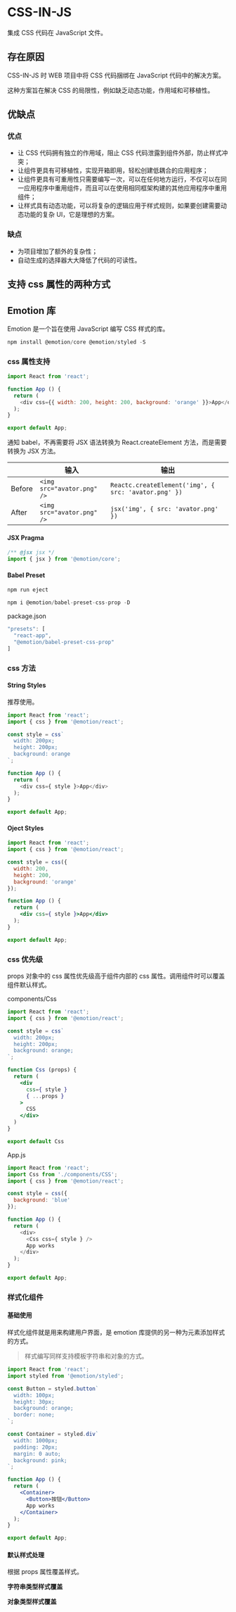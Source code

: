 # CSS-IN-JS

集成 CSS 代码在 JavaScript 文件。

## 存在原因

CSS-IN-JS 时 WEB 项目中将 CSS 代码捆绑在 JavaScript 代码中的解决方案。

这种方案旨在解决 CSS 的局限性，例如缺乏动态功能，作用域和可移植性。

## 优缺点

### 优点

* 让 CSS 代码拥有独立的作用域，阻止 CSS 代码泄露到组件外部，防止样式冲突；
* 让组件更具有可移植性，实现开箱即用，轻松创建低耦合的应用程序；
* 让组件更具有可重用性只需要编写一次，可以在任何地方运行，不仅可以在同一应用程序中重用组件，而且可以在使用相同框架构建的其他应用程序中重用组件；
* 让样式具有动态功能，可以将复杂的逻辑应用于样式规则，如果要创建需要动态功能的复杂 UI，它是理想的方案。

### 缺点

* 为项目增加了额外的复杂性；
* 自动生成的选择器大大降低了代码的可读性。

## 支持  css 属性的两种方式

## Emotion 库

Emotion 是一个旨在使用 JavaScript 编写 CSS 样式的库。

```js
npm install @emotion/core @emotion/styled -S
```

### css 属性支持

```js
import React from 'react';

function App () {
  return (
    <div css={{ width: 200, height: 200, background: 'orange' }}>App</div>
  );
}

export default App;

```

通知 babel，不再需要将 JSX 语法转换为 React.createElement 方法，而是需要转换为 JSX 方法。

|        | 输入                       | 输出                                                 |
| ------ | -------------------------- | ---------------------------------------------------- |
| Before | `<img src="avator.png" />` | `Reactc.createElement('img', { src: 'avator.png' })` |
| After  | `<img src="avator.png" />` | `jsx('img', { src: 'avator.png' })`                  |

#### JSX Pragma

```jsx
/** @jsx jsx */
import { jsx } from '@emotion/core';
```

#### Babel Preset

```js
npm run eject
```

```js
npm i @emotion/babel-preset-css-prop -D
```

package.json

```js
"presets": [
  "react-app",
  "@emotion/babel-preset-css-prop"
]
```

### css 方法

#### String Styles

推荐使用。

```js
import React from 'react';
import { css } from '@emotion/react';

const style = css`
  width: 200px;
  height: 200px;
  background: orange
`;

function App () {
  return (
    <div css={ style }>App</div>
  );
}

export default App;
```

#### Oject Styles

```jsx
import React from 'react';
import { css } from '@emotion/react';

const style = css({
  width: 200,
  height: 200,
  background: 'orange'
});

function App () {
  return (
    <div css={ style }>App</div>
  );
}

export default App;
```

### css 优先级

props 对象中的 css 属性优先级高于组件内部的 css 属性。调用组件时可以覆盖组件默认样式。

components/Css

```jsx
import React from 'react';
import { css } from '@emotion/react';

const style = css`
  width: 200px;
  height: 200px;
  background: orange;
`;

function Css (props) {
  return (
    <div
      css={ style }
      { ...props }
    >
      CSS
    </div>
  )
}

export default Css
```

App.js

```js
import React from 'react';
import Css from './components/CSS';
import { css } from '@emotion/react';

const style = css({
  background: 'blue'
});

function App () {
  return (
    <div>
      <Css css={ style } />
      App works
    </div>
  );
}

export default App;
```

### 样式化组件

#### 基础使用

样式化组件就是用来构建用户界面，是 emotion 库提供的另一种为元素添加样式的方式。

> 样式编写同样支持模板字符串和对象的方式。

```jsx
import React from 'react';
import styled from '@emotion/styled';

const Button = styled.button`
  width: 100px;
  height: 30px;
  background: orange;
  border: none;
`;

const Container = styled.div`
  width: 1000px;
  padding: 20px;
  margin: 0 auto;
  background: pink;
`;

function App () {
  return (
    <Container>
      <Button>按钮</Button>
      App works
    </Container>
  );
}

export default App;
```

#### 默认样式处理

根据 props 属性覆盖样式。

**字符串类型样式覆盖**



**对象类型样式覆盖**
